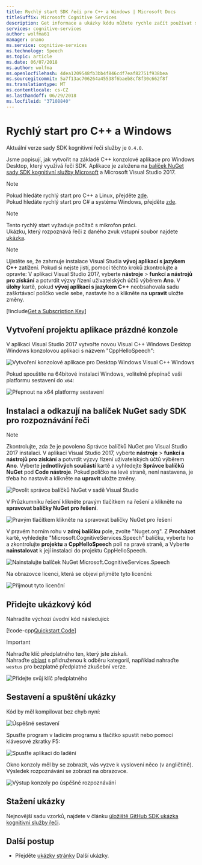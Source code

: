 ```yaml
---
title: Rychlý start SDK řeči pro C++ a Windows | Microsoft Docs
titleSuffix: Microsoft Cognitive Services
description: Get informace a ukázky kódu můžete rychle začít používat sadu SDK řeči s Windows a C++ v kognitivní služby.
services: cognitive-services
author: wolfma61
manager: onano
ms.service: cognitive-services
ms.technology: Speech
ms.topic: article
ms.date: 06/07/2018
ms.author: wolfma
ms.openlocfilehash: 4dea1209548fb3bb4f846cdf7eaf82751f938bea
ms.sourcegitcommit: 5a7f13ac706264a45538f6baeb8cf8f30c662f8f
ms.translationtype: MT
ms.contentlocale: cs-CZ
ms.lasthandoff: 06/29/2018
ms.locfileid: "37108840"
---
```

# <a name="quickstart-for-c-and-windows"></a>Rychlý start pro C++ a Windows

Aktuální verze sady SDK kognitivní řeči služby je `0.4.0`.

Jsme popisují, jak vytvořit na základě C++ konzolové aplikace pro Windows Desktop, který využívá řeči SDK.
Aplikace je založena na [balíček NuGet sady SDK kognitivní služby Microsoft](https://www.nuget.org/packages/Microsoft.CognitiveServices.Speech) a Microsoft Visual Studio 2017.

> [!NOTE]
> Pokud hledáte rychlý start pro C++ a Linux, přejděte [zde](quickstart-cpp-linux.md).<br>
> Pokud hledáte rychlý start pro C# a systému Windows, přejděte [zde](quickstart-csharp-windows.md).

> [!NOTE]
> Tento rychlý start vyžaduje počítač s mikrofon práci.<br>
> Ukázku, který rozpoznává řeči z daného zvuk vstupní soubor najdete [ukázka](speech-to-text-sample.md#speech-recognition-from-a-file).

> [!NOTE]
> Ujistěte se, že zahrnuje instalace Visual Studia **vývoj aplikací s jazykem C++** zatížení.
> Pokud si nejste jistí, pomocí těchto kroků zkontrolujte a opravte: V aplikaci Visual Studio 2017, vyberte **nástroje** \> **funkcí a nástrojů pro získání** a potvrdit výzvy řízení uživatelských účtů výběrem **Ano**.
> V **úlohy** kartě, pokud **vývoj aplikací s jazykem C++** neobsahovala sadu zaškrtávací políčko vedle sebe, nastavte ho a klikněte na **upravit** uložte změny.

[!include[Get a Subscription Key](includes/get-subscription-key.md)]

## <a name="creating-an-empty-console-application-project"></a>Vytvoření projektu aplikace prázdné konzole

V aplikaci Visual Studio 2017 vytvořte novou Visual C++ Windows Desktop Windows konzolovou aplikaci s názvem "CppHelloSpeech":

![Vytvoření konzolové aplikace pro Desktop Windows Visual C++ Windows](media/sdk/speechsdk-05-vs-cpp-new-console-app.png)

Pokud spouštíte na 64bitové instalaci Windows, volitelně přepínač vaši platformu sestavení do `x64`:

![Přepnout na x64 platformy sestavení](media/sdk/speechsdk-07-vs-cpp-switch-to-x64.png)

## <a name="install-and-reference-the-speech-sdk-nuget-package"></a>Instalaci a odkazují na balíček NuGet sady SDK pro rozpoznávání řeči

> [!NOTE]
> Zkontrolujte, zda že je povoleno Správce balíčků NuGet pro Visual Studio 2017 instalaci.
> V aplikaci Visual Studio 2017, vyberte **nástroje** \> **funkcí a nástrojů pro získání** a potvrdit výzvy řízení uživatelských účtů výběrem **Ano**. Vyberte **jednotlivých součástí** kartě a vyhledejte **Správce balíčků NuGet** pod **Code nástroje**.
> Pokud políčko na levé straně, není nastavena, je třeba ho nastavit a klikněte na **upravit** uložte změny.
>
> ![Povolit správce balíčků NuGet v sadě Visual Studio ](media/sdk/speechsdk-05-vs-enable-nuget-package-manager.png)

V Průzkumníku řešení klikněte pravým tlačítkem na řešení a klikněte na **spravovat balíčky NuGet pro řešení**.

![Pravým tlačítkem klikněte na spravovat balíčky NuGet pro řešení](media/sdk/speechsdk-09-vs-cpp-manage-nuget-packages.png)

V pravém horním rohu v **zdroj balíčku** pole, zvolte "Nuget.org".
Z **Procházet** kartě, vyhledejte "Microsoft.CognitiveServices.Speech" balíčku, vyberte ho a zkontrolujte **projektu** a **CppHelloSpeech** polí na pravé straně, a Vyberte **nainstalovat** k její instalaci do projektu CppHelloSpeech.

![Nainstalujte balíček NuGet Microsoft.CognitiveServices.Speech](media/sdk/speechsdk-11-vs-cpp-manage-nuget-install.png)

Na obrazovce licenci, která se objeví přijměte tyto licenční:

![Přijmout tyto licenční](media/sdk/speechsdk-12-vs-cpp-manage-nuget-license.png)

## <a name="add-the-sample-code"></a>Přidejte ukázkový kód

Nahradíte výchozí úvodní kód následující:

[!code-cpp[Quickstart Code](~/samples-cognitive-services-speech-sdk/Windows/quickstart-cpp/CppHelloSpeech.cpp#code)]

> [!IMPORTANT]
> Nahraďte klíč předplatného ten, který jste získali. <br>
> Nahraďte [oblast](regions.md) s přidruženou k odběru kategorií, například nahraďte `westus` pro bezplatné předplatné zkušební verze.

![Přidejte svůj klíč předplatného](media/sdk/sub-key-recognize-speech-cpp.png)

## <a name="build-and-run-the-sample"></a>Sestavení a spuštění ukázky

Kód by měl kompilovat bez chyb nyní:

![Úspěšné sestavení](media/sdk/speechsdk-16-vs-cpp-build.png)

Spusťte program v ladicím programu s tlačítko spustit nebo pomocí klávesové zkratky F5:

![Spusťte aplikaci do ladění](media/sdk/speechsdk-17-vs-cpp-f5.png)

Okno konzoly měl by se zobrazit, vás vyzve k vyslovení něco (v angličtině).
Výsledek rozpoznávání se zobrazí na obrazovce.

![Výstup konzoly po úspěšné rozpoznávání](media/sdk/speechsdk-18-vs-cpp-console-output-release.png)

## <a name="downloading-the-sample"></a>Stažení ukázky

Nejnovější sadu vzorků, najdete v článku [úložiště GitHub SDK ukázka kognitivní služby řeči](https://aka.ms/csspeech/samples).

## <a name="next-steps"></a>Další postup

* Přejděte [ukázky stránky](samples.md) Další ukázky.

